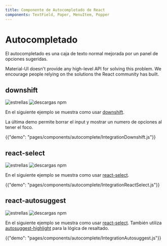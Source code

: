 ```yaml
---
title: Componente de Autocompletado de React
components: TextField, Paper, MenuItem, Popper
---
```


# Autocompletado

<p class="description">El autocompletado es una caja de texto normal mejorada por un panel de opciones sugeridas.</p>

Material-UI doesn't provide any high-level API for solving this problem. We encourage people relying on the solutions the React community has built.

## downshift

![estrellas](https://img.shields.io/github/stars/paypal/downshift.svg?style=social&label=Stars) ![descargas npm](https://img.shields.io/npm/dm/downshift.svg)

En el siguiente ejemplo se muestra como usar [downshift](https://github.com/downshift-js/downshift).

La última demo permite borrar el input y mostrar un numero de opciones al tener el foco.

{{"demo": "pages/components/autocomplete/IntegrationDownshift.js"}}

## react-select

![estrellas](https://img.shields.io/github/stars/JedWatson/react-select.svg?style=social&label=Stars) ![descargas npm](https://img.shields.io/npm/dm/react-select.svg)

En el siguiente ejemplo se muestra como usar [react-select](https://github.com/JedWatson/react-select).

{{"demo": "pages/components/autocomplete/IntegrationReactSelect.js"}}

## react-autosuggest

![estrellas](https://img.shields.io/github/stars/moroshko/react-autosuggest.svg?style=social&label=Stars) ![descargas npm](https://img.shields.io/npm/dm/react-autosuggest.svg)

En el siguiente ejemplo se muestra como usar [react-select](https://github.com/moroshko/react-autosuggest). También utiliza [autosuggest-highlight](https://www.npmjs.com/package/autosuggest-highlight) para la lógica de resaltado.

{{"demo": "pages/components/autocomplete/IntegrationAutosuggest.js"}}